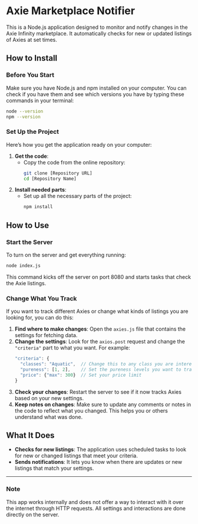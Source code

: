 # Axie Marketplace Notifier
This is a Node.js application designed to monitor and notify changes in the Axie Infinity marketplace. It automatically checks for new or updated listings of Axies at set times.

## How to Install

### Before You Start
Make sure you have Node.js and npm installed on your computer. You can check if you have them and see which versions you have by typing these commands in your terminal:
```bash
node --version
npm --version
```

### Set Up the Project
Here’s how you get the application ready on your computer:
1. **Get the code**:
   - Copy the code from the online repository:
     ```bash
     git clone [Repository URL]
     cd [Repository Name]
     ```
2. **Install needed parts**:
   - Set up all the necessary parts of the project:
     ```bash
     npm install
     ```

## How to Use

### Start the Server
To turn on the server and get everything running:
```bash
node index.js
```
This command kicks off the server on port 8080 and starts tasks that check the Axie listings.

### Change What You Track
If you want to track different Axies or change what kinds of listings you are looking for, you can do this:
1. **Find where to make changes**: Open the `axies.js` file that contains the settings for fetching data.
2. **Change the settings**: Look for the `axios.post` request and change the `"criteria"` part to what you want. For example:
    ```javascript
    "criteria": {
      "classes": "Aquatic",  // Change this to any class you are interested in
      "pureness": [1, 2],    // Set the pureness levels you want to track
      "price": {"max": 300}  // Set your price limit
    }
    ```
3. **Check your changes**: Restart the server to see if it now tracks Axies based on your new settings.
4. **Keep notes on changes**: Make sure to update any comments or notes in the code to reflect what you changed. This helps you or others understand what was done.

## What It Does
- **Checks for new listings**: The application uses scheduled tasks to look for new or changed listings that meet your criteria.
- **Sends notifications**: It lets you know when there are updates or new listings that match your settings.

---

### Note
This app works internally and does not offer a way to interact with it over the internet through HTTP requests. All settings and interactions are done directly on the server.



